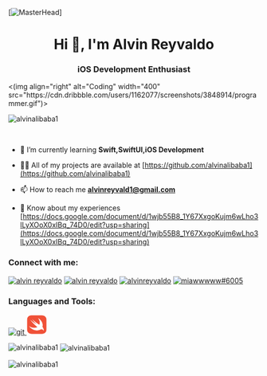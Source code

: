 [![MasterHead](https://www.apple.com/newsroom/images/product/app-store/apple_wwdc-app-developer-academy_hero_05112021_big.gif.large.gif)]
<h1 align="center">Hi 👋, I'm Alvin Reyvaldo</h1>
<h3 align="center">iOS Development Enthusiast</h3>
<(img align="right" alt="Coding" width="400" src="https://cdn.dribbble.com/users/1162077/screenshots/3848914/programmer.gif")>

<p align="left"> <img src="https://komarev.com/ghpvc/?username=alvinalibaba1&label=Profile%20views&color=0e75b6&style=flat" alt="alvinalibaba1" /> </p>

<p align="left"> <a href="https://twitter.com/" target="blank"><img src="https://img.shields.io/twitter/follow/?logo=twitter&style=for-the-badge" alt="" /></a> </p>

- 🌱 I’m currently learning **Swift,SwiftUI,iOS Development**

- 👨‍💻 All of my projects are available at [https://github.com/alvinalibaba1](https://github.com/alvinalibaba1)

- 📫 How to reach me **alvinreyvald1@gmail.com**

- 📄 Know about my experiences [https://docs.google.com/document/d/1wjb55B8_1Y67XxgoKujm6wLho3lLyXOoX0xIBq_74D0/edit?usp=sharing](https://docs.google.com/document/d/1wjb55B8_1Y67XxgoKujm6wLho3lLyXOoX0xIBq_74D0/edit?usp=sharing)

<h3 align="left">Connect with me:</h3>
<p align="left">
<a href="https://linkedin.com/in/alvin reyvaldo" target="blank"><img align="center" src="https://raw.githubusercontent.com/rahuldkjain/github-profile-readme-generator/master/src/images/icons/Social/linked-in-alt.svg" alt="alvin reyvaldo" height="30" width="40" /></a>
<a href="https://fb.com/alvin reyvaldo" target="blank"><img align="center" src="https://raw.githubusercontent.com/rahuldkjain/github-profile-readme-generator/master/src/images/icons/Social/facebook.svg" alt="alvin reyvaldo" height="30" width="40" /></a>
<a href="https://instagram.com/alvinreyvaldo" target="blank"><img align="center" src="https://raw.githubusercontent.com/rahuldkjain/github-profile-readme-generator/master/src/images/icons/Social/instagram.svg" alt="alvinreyvaldo" height="30" width="40" /></a>
<a href="https://discord.gg/miawwwww#6005" target="blank"><img align="center" src="https://raw.githubusercontent.com/rahuldkjain/github-profile-readme-generator/master/src/images/icons/Social/discord.svg" alt="miawwwww#6005" height="30" width="40" /></a>
</p>

<h3 align="left">Languages and Tools:</h3>
<p align="left"> <a href="https://git-scm.com/" target="_blank" rel="noreferrer"> <img src="https://www.vectorlogo.zone/logos/git-scm/git-scm-icon.svg" alt="git" width="40" height="40"/> </a> <a href="https://developer.apple.com/swift/" target="_blank" rel="noreferrer"> <img src="https://raw.githubusercontent.com/devicons/devicon/master/icons/swift/swift-original.svg" alt="swift" width="40" height="40"/> </a> </p>

<p><img align="left" src="https://github-readme-stats.vercel.app/api/top-langs?username=alvinalibaba1&show_icons=true&locale=en&layout=compact" alt="alvinalibaba1" /></p>

<p>&nbsp;<img align="center" src="https://github-readme-stats.vercel.app/api?username=alvinalibaba1&show_icons=true&locale=en" alt="alvinalibaba1" /></p>

<p><img align="center" src="https://github-readme-streak-stats.herokuapp.com/?user=alvinalibaba1&" alt="alvinalibaba1" /></p>
